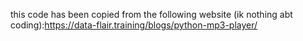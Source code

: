 this code has been copied from the following website (ik nothing abt coding):https://data-flair.training/blogs/python-mp3-player/